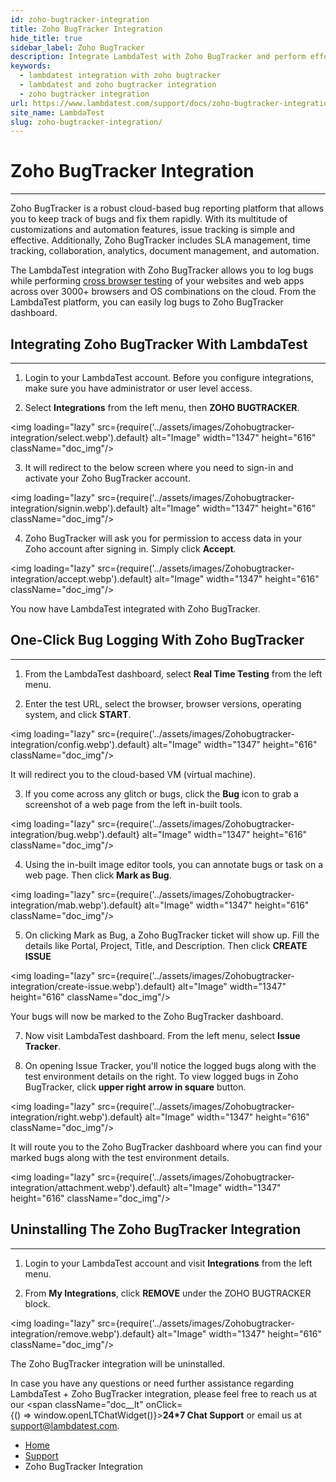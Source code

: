 ```yaml
---
id: zoho-bugtracker-integration
title: Zoho BugTracker Integration
hide_title: true
sidebar_label: Zoho BugTracker 
description: Integrate LambdaTest with Zoho BugTracker and perform effortless one-click bug logging from LambdaTest platform to Zoho BugTracker projects. Capture screenshots, annotate bugs, and more.
keywords:
  - lambdatest integration with zoho bugtracker
  - lambdatest and zoho bugtracker integration 
  - zoho bugtracker integration
url: https://www.lambdatest.com/support/docs/zoho-bugtracker-integration/
site_name: LambdaTest
slug: zoho-bugtracker-integration/
---
```


<script type="application/ld+json"
      dangerouslySetInnerHTML={{ __html: JSON.stringify({
       "@context": "https://schema.org",
        "@type": "BreadcrumbList",
        "itemListElement": [{
          "@type": "ListItem",
          "position": 1,
          "name": "Home",
          "item": "https://www.lambdatest.com"
        },{
          "@type": "ListItem",
          "position": 2,
          "name": "Support",
          "item": "https://www.lambdatest.com/support/docs/"
        },{
          "@type": "ListItem",
          "position": 3,
          "name": "Zoho BugTracker Integration",
          "item": "https://www.lambdatest.com/support/docs/zoho-bugtracker-integration/"
        }]
      })
    }}
></script>

# Zoho BugTracker Integration
***

Zoho BugTracker is a robust cloud-based bug reporting platform that allows you to keep track of bugs and fix them rapidly. With its multitude of customizations and automation features, issue tracking is simple and effective. Additionally, Zoho BugTracker includes SLA management, time tracking, collaboration, analytics, document management, and automation.

The LambdaTest integration with Zoho BugTracker allows you to log bugs while performing [cross browser testing](https://www.lambdatest.com/) of your websites and web apps across over 3000+ browsers and OS combinations on the cloud. From the LambdaTest platform, you can easily log bugs to Zoho BugTracker dashboard.

## Integrating Zoho BugTracker With LambdaTest
***

1. Login to your LambdaTest account. Before you configure integrations, make sure you have administrator or user level access.

2. Select **Integrations** from the left menu, then **ZOHO BUGTRACKER**.

<img loading="lazy" src={require('../assets/images/Zohobugtracker-integration/select.webp').default} alt="Image" width="1347" height="616"  className="doc_img"/>

3. It will redirect to the below screen where you need to sign-in and activate your Zoho BugTracker account.

<img loading="lazy" src={require('../assets/images/Zohobugtracker-integration/signin.webp').default} alt="Image" width="1347" height="616"  className="doc_img"/>

4. Zoho BugTracker will ask you for permission to access data in your Zoho account after signing in. Simply click **Accept**.

<img loading="lazy" src={require('../assets/images/Zohobugtracker-integration/accept.webp').default} alt="Image" width="1347" height="616"  className="doc_img"/>

You now have LambdaTest integrated with Zoho BugTracker. 

## One-Click Bug Logging With Zoho BugTracker
***

1. From the LambdaTest dashboard, select **Real Time Testing** from the left menu.

2. Enter the test URL, select the browser, browser versions, operating system, and click **START**.

<img loading="lazy" src={require('../assets/images/Zohobugtracker-integration/config.webp').default} alt="Image" width="1347" height="616"  className="doc_img"/>

It will redirect you to the cloud-based VM (virtual machine).

3. If you come across any glitch or bugs, click the **Bug** icon to grab a screenshot of a web page from the left in-built tools.

<img loading="lazy" src={require('../assets/images/Zohobugtracker-integration/bug.webp').default} alt="Image" width="1347" height="616"  className="doc_img"/>

4. Using the in-built image editor tools, you can annotate bugs or task on a web page. Then click **Mark as Bug**.

<img loading="lazy" src={require('../assets/images/Zohobugtracker-integration/mab.webp').default} alt="Image" width="1347" height="616"  className="doc_img"/>

5. On clicking Mark as Bug, a Zoho BugTracker ticket will show up. Fill the details like Portal, Project, Title, and Description. Then click **CREATE ISSUE**

<img loading="lazy" src={require('../assets/images/Zohobugtracker-integration/create-issue.webp').default} alt="Image" width="1347" height="616"  className="doc_img"/>

Your bugs will now be marked to the Zoho BugTracker dashboard.

7. Now visit LambdaTest dashboard. From the left menu, select **Issue Tracker**. 

8. On opening Issue Tracker, you'll notice the logged bugs along with the test environment details on the right. To view logged bugs in Zoho BugTracker, click **upper right arrow in square** button.

<img loading="lazy" src={require('../assets/images/Zohobugtracker-integration/right.webp').default} alt="Image" width="1347" height="616"  className="doc_img"/>

It will route you to the Zoho BugTracker dashboard where you can find your marked bugs along with the test environment details.

<img loading="lazy" src={require('../assets/images/Zohobugtracker-integration/attachment.webp').default} alt="Image" width="1347" height="616"  className="doc_img"/>


## Uninstalling The Zoho BugTracker Integration
***

1. Login to your LambdaTest account and visit **Integrations** from the left menu.

2. From **My Integrations**, click **REMOVE** under the ZOHO BUGTRACKER block.

<img loading="lazy" src={require('../assets/images/Zohobugtracker-integration/remove.webp').default} alt="Image" width="1347" height="616"  className="doc_img"/>

The Zoho BugTracker integration will be uninstalled.

>
In case you have any questions or need further assistance regarding LambdaTest + Zoho BugTracker integration, please feel free to reach us at our <span className="doc__lt" onClick={() => window.openLTChatWidget()}>**24*7 Chat Support**</span> or email us at [support@lambdatest.com](mailto:support@lambdatest.com). <br />

<nav aria-label="breadcrumbs">
  <ul className="breadcrumbs">
    <li className="breadcrumbs__item">
      <a className="breadcrumbs__link" href="https://www.lambdatest.com">
        Home
      </a>
    </li>
    <li className="breadcrumbs__item">
      <a className="breadcrumbs__link" target="_self" href="https://www.lambdatest.com/support/docs/">
        Support
      </a>
    </li>
    <li className="breadcrumbs__item breadcrumbs__item--active">
      <span className="breadcrumbs__link">
        Zoho BugTracker Integration
      </span>
    </li>
  </ul>
</nav>

